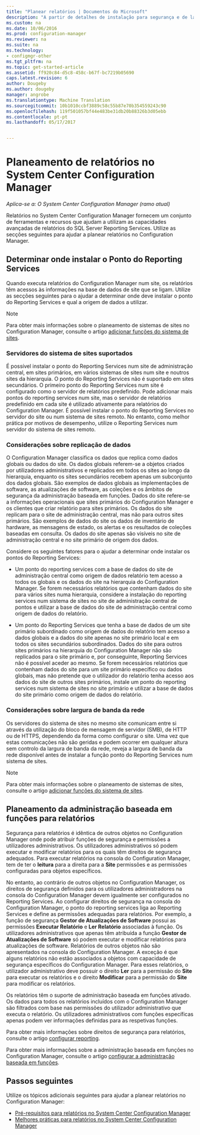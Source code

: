 ```yaml
---
title: "Planear relatórios | Documentos do Microsoft"
description: "A partir de detalhes de instalação para segurança e de largura de banda de rede, é importante planear relatórios no Configuration Manager."
ms.custom: na
ms.date: 10/06/2016
ms.prod: configuration-manager
ms.reviewer: na
ms.suite: na
ms.technology:
- configmgr-other
ms.tgt_pltfrm: na
ms.topic: get-started-article
ms.assetid: ff920c84-d5c8-458c-b67f-bc7219b05690
caps.latest.revision: 6
author: Dougeby
ms.author: dougeby
manager: angrobe
ms.translationtype: Machine Translation
ms.sourcegitcommit: 10b1010ccbf3889c58c55b87e70b354559243c90
ms.openlocfilehash: 119f501057bf44e483be31db20b88326b3d05ebb
ms.contentlocale: pt-pt
ms.lasthandoff: 05/17/2017


---
```

# <a name="planning-for-reporting-in-system-center-configuration-manager"></a>Planeamento de relatórios no System Center Configuration Manager

*Aplica-se a: O System Center Configuration Manager (ramo atual)*

Relatórios no System Center Configuration Manager fornecem um conjunto de ferramentas e recursos que ajudam a utilizam as capacidades avançadas de relatórios do SQL Server Reporting Services. Utilize as secções seguintes para ajudar a planear relatórios no Configuration Manager.  

##  <a name="BKMK_InstallReportingServicesPoint"></a> Determinar onde instalar o Ponto do Reporting Services  
 Quando executa relatórios do Configuration Manager num site, os relatórios têm acessos às informações na base de dados de site que se ligam. Utilize as secções seguintes para o ajudar a determinar onde deve instalar o ponto do Reporting Services e qual a origem de dados a utilizar.  

> [!NOTE]  
>  Para obter mais informações sobre o planeamento de sistemas de sites no Configuration Manager, consulte o artigo [adicionar funções do sistema de sites](../deploy/configure/add-site-system-roles.md).  

###  <a name="BKMK_SupportedSiteServers"></a> Servidores do sistema de sites suportados  
 É possível instalar o ponto do Reporting Services num site de administração central, em sites primários, em vários sistemas de sites num site e noutros sites da hierarquia. O ponto do Reporting Services não é suportado em sites secundários. O primeiro ponto do Reporting Services num site é configurado como o servidor de relatórios predefinido. Pode adicionar mais pontos do reporting services num site, mas o servidor de relatórios predefinido em cada site é utilizado ativamente para relatórios do Configuration Manager. É possível instalar o ponto do Reporting Services no servidor do site ou num sistema de sites remoto. No entanto, como melhor prática por motivos de desempenho, utilize o Reporting Services num servidor do sistema de sites remoto.  

###  <a name="BKMK_DataReplication"></a> Considerações sobre replicação de dados  
 O Configuration Manager classifica os dados que replica como dados globais ou dados do site. Os dados globais referem-se a objetos criados por utilizadores administrativos e replicados em todos os sites ao longo da hierarquia, enquanto os sites secundários recebem apenas um subconjunto dos dados globais. São exemplos de dados globais as implementações de software, as atualizações de software, as coleções e os âmbitos de segurança da administração baseada em funções. Dados do site refere-se a informações operacionais que sites primários do Configuration Manager e os clientes que criar relatório para sites primários. Os dados do site replicam para o site de administração central, mas não para outros sites primários. São exemplos de dados do site os dados de inventário de hardware, as mensagens de estado, os alertas e os resultados de coleções baseadas em consulta. Os dados do site apenas são visíveis no site de administração central e no site primário de origem dos dados.  

 Considere os seguintes fatores para o ajudar a determinar onde instalar os pontos do Reporting Services:  

-   Um ponto do reporting services com a base de dados do site de administração central como origem de dados relatório tem acesso a todos os globais e os dados do site na hierarquia do Configuration Manager. Se forem necessários relatórios que contenham dados do site para vários sites numa hierarquia, considere a instalação do reporting services num sistema de sites no site de administração central de pontos e utilizar a base de dados do site de administração central como origem de dados do relatório.  

-   Um ponto do Reporting Services que tenha a base de dados de um site primário subordinado como origem de dados do relatório tem acesso a dados globais e a dados do site apenas no site primário local e em todos os sites secundários subordinados. Dados do site para outros sites primários na hierarquia do Configuration Manager não são replicados para o site primário e, por conseguinte, Reporting Services não é possível aceder ao mesmo. Se forem necessários relatórios que contenham dados do site para um site primário específico ou dados globais, mas não pretende que o utilizador do relatório tenha acesso aos dados do site de outros sites primários, instale um ponto do reporting services num sistema de sites no site primário e utilizar a base de dados do site primário como origem de dados do relatório.  

###  <a name="BKMK_NetworkBandwidth"></a> Considerações sobre largura de banda da rede  
 Os servidores do sistema de sites no mesmo site comunicam entre si através da utilização do bloco de mensagem de servidor (SMB), de HTTP ou de HTTPS, dependendo da forma como configurar o site. Uma vez que estas comunicações não são geridas e podem ocorrer em qualquer altura sem controlo da largura de banda da rede, reveja a largura de banda da rede disponível antes de instalar a função ponto do Reporting Services num sistema de sites.  

> [!NOTE]  
>  Para obter mais informações sobre o planeamento de sistemas de sites, consulte o artigo [adicionar funções do sistema de sites](../deploy/configure/add-site-system-roles.md).  

##  <a name="BKMK_RoleBaseAdministration"></a> Planeamento da administração baseada em funções para relatórios  
 Segurança para relatórios é idêntica de outros objetos no Configuration Manager onde pode atribuir funções de segurança e permissões a utilizadores administrativos. Os utilizadores administrativos só podem executar e modificar relatórios para os quais têm direitos de segurança adequados. Para executar relatórios na consola do Configuration Manager, tem de ter o **leitura** para a direita para a **Site** permissões e as permissões configuradas para objetos específicos.  

 No entanto, ao contrário de outros objetos no Configuration Manager, os direitos de segurança definidos para os utilizadores administradores na consola do Configuration Manager devem igualmente ser configurados no Reporting Services. Ao configurar direitos de segurança na consola do Configuration Manager, o ponto do reporting services liga ao Reporting Services e define as permissões adequadas para relatórios. Por exemplo, a função de segurança **Gestor de Atualizações de Software** possui as permissões **Executar Relatório** e **Ler Relatório** associadas à função. Os utilizadores administrativos que apenas têm atribuída a função **Gestor de Atualizações de Software** só podem executar e modificar relatórios para atualizações de software. Relatórios de outros objetos não são apresentados na consola do Configuration Manager. A exceção é que alguns relatórios não estão associados a objetos com capacidade de segurança específicos do Configuration Manager. Para esses relatórios, o utilizador administrativo deve possuir o direito **Ler** para a permissão do **Site** para executar os relatórios e o direito **Modificar** para a permissão do **Site** para modificar os relatórios.  

 Os relatórios têm o suporte de administração baseada em funções ativado. Os dados para todos os relatórios incluídos com o Configuration Manager são filtrados com base nas permissões do utilizador administrativo que executa o relatório. Os utilizadores administrativos com funções específicas apenas podem ver informações definidas para as respetivas funções.  

 Para obter mais informações sobre direitos de segurança para relatórios, consulte o artigo [configurar reporting](configuring-reporting.md).  

 Para obter mais informações sobre a administração baseada em funções no Configuration Manager, consulte o artigo [configurar a administração baseada em funções](../deploy/configure/configure-role-based-administration.md).  

## <a name="next-steps"></a>Passos seguintes  
 Utilize os tópicos adicionais seguintes para ajudar a planear relatórios no Configuration Manager:  

-   [Pré-requisitos para relatórios no System Center Configuration Manager](../../../core/servers/manage/prerequisites-for-reporting.md)  
-   [Melhores práticas para relatórios no System Center Configuration Manager](../../../core/servers/manage/best-practices-for-reporting.md)  

